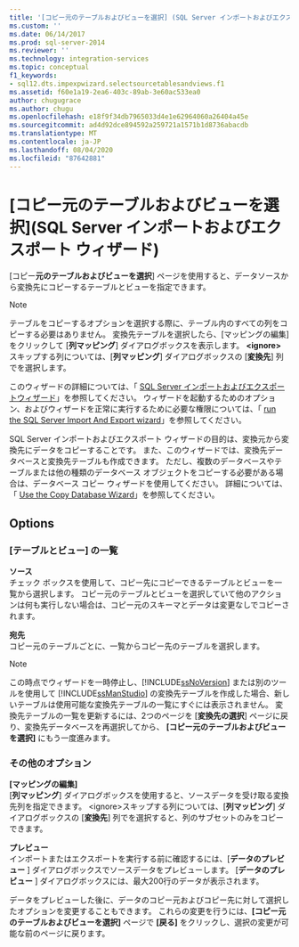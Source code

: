 ```yaml
---
title: '[コピー元のテーブルおよびビューを選択] (SQL Server インポートおよびエクスポート ウィザード) | Microsoft Docs'
ms.custom: ''
ms.date: 06/14/2017
ms.prod: sql-server-2014
ms.reviewer: ''
ms.technology: integration-services
ms.topic: conceptual
f1_keywords:
- sql12.dts.impexpwizard.selectsourcetablesandviews.f1
ms.assetid: f60e1a19-2ea6-403c-89ab-3e60ac533ea0
author: chugugrace
ms.author: chugu
ms.openlocfilehash: e18f9f34db7965033d4e1e62964060a26404a45e
ms.sourcegitcommit: ad4d92dce894592a259721a1571b1d8736abacdb
ms.translationtype: MT
ms.contentlocale: ja-JP
ms.lasthandoff: 08/04/2020
ms.locfileid: "87642881"
---
```

# <a name="select-source-tables-and-views-sql-server-import-and-export-wizard"></a>[コピー元のテーブルおよびビューを選択]\(SQL Server インポートおよびエクスポート ウィザード)
  [コピー**元のテーブルおよびビューを選択**] ページを使用すると、データソースから変換先にコピーするテーブルとビューを指定できます。  
  
> [!NOTE]  
>  テーブルをコピーするオプションを選択する際に、テーブル内のすべての列をコピーする必要はありません。 変換先テーブルを選択したら、[マッピングの編集] をクリックして [**列マッピング**] ダイアログボックスを表示します。 **\<ignore>** スキップする列については、[**列マッピング**] ダイアログボックスの [**変換先**] 列でを選択します。  
  
 このウィザードの詳細については、「 [SQL Server インポートおよびエクスポートウィザード](import-and-export-data-with-the-sql-server-import-and-export-wizard.md)」を参照してください。 ウィザードを起動するためのオプション、およびウィザードを正常に実行するために必要な権限については、「 [run the SQL Server Import And Export wizard](start-the-sql-server-import-and-export-wizard.md)」を参照してください。  
  
 SQL Server インポートおよびエクスポート ウィザードの目的は、変換元から変換先にデータをコピーすることです。 また、このウィザードでは、変換先データベースと変換先テーブルも作成できます。 ただし、複数のデータベースやテーブルまたは他の種類のデータベース オブジェクトをコピーする必要がある場合は、データベース コピー ウィザードを使用してください。 詳細については、「 [Use the Copy Database Wizard](../../relational-databases/databases/use-the-copy-database-wizard.md)」を参照してください。  
  
## <a name="options"></a>Options  
  
### <a name="tables-and-views-list"></a>[テーブルとビュー] の一覧  
 **ソース**  
 チェック ボックスを使用して、コピー先にコピーできるテーブルとビューを一覧から選択します。 コピー元のテーブルとビューを選択していて他のアクションは何も実行しない場合は、コピー元のスキーマとデータは変更なしでコピーされます。  
  
 **宛先**  
 コピー元のテーブルごとに、一覧からコピー先のテーブルを選択します。  
  
> [!NOTE]  
>  この時点でウィザードを一時停止し、[!INCLUDE[ssNoVersion](../../includes/ssnoversion-md.md)] または別のツールを使用して [!INCLUDE[ssManStudio](../../includes/ssmanstudio-md.md)] の変換先テーブルを作成した場合、新しいテーブルは使用可能な変換先テーブルの一覧にすぐには表示されません。 変換先テーブルの一覧を更新するには、2つのページを [**変換先の選択**] ページに戻り、変換先データベースを再選択してから、 **[コピー元のテーブルおよびビューを選択]** にもう一度進みます。  
  
### <a name="other-options"></a>その他のオプション  
 **[マッピングの編集]**  
 [**列マッピング**] ダイアログボックスを使用すると、ソースデータを受け取る変換先列を指定できます。 \<ignore>スキップする列については、[**列マッピング**] ダイアログボックスの [**変換先**] 列でを選択すると、列のサブセットのみをコピーできます。  
  
 **プレビュー**  
 インポートまたはエクスポートを実行する前に確認するには、[**データのプレビュー** ] ダイアログボックスでソースデータをプレビューします。 [**データのプレビュー** ] ダイアログボックスには、最大200行のデータが表示されます。  
  
 データをプレビューした後に、データのコピー元およびコピー先に対して選択したオプションを変更することもできます。 これらの変更を行うには、**[コピー元のテーブルおよびビューを選択]** ページで **[戻る]** をクリックし、選択の変更が可能な前のページに戻ります。  
  
  

